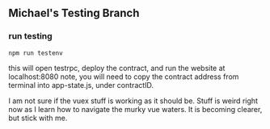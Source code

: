 ## Michael's Testing Branch

### run testing
```
npm run testenv
```

this will open testrpc, deploy the contract, and run the website at localhost:8080
note, you will need to copy the contract address from terminal into app-state.js, under contractID.


I am not sure if the vuex stuff is working as it should be. Stuff is weird right now as I learn how to navigate the murky vue waters.
It is becoming clearer, but stick with me.

